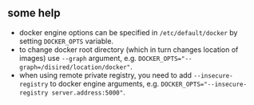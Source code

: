 ## some help

* docker engine options can be specified in `/etc/default/docker` by setting `DOCKER_OPTS` variable.
* to change docker root directory (which in turn changes location of images) use `--graph` argument, e.g. `DOCKER_OPTS="--graph=/disired/location/docker"`.
* when using remote private registry, you need to add `--insecure-registry` to docker engine arguments, e.g. `DOCKER_OPTS="--insecure-registry server.address:5000"`.
